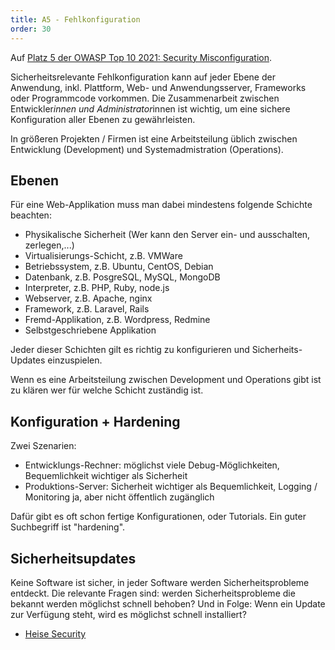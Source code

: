```yaml
---
title: A5 - Fehlkonfiguration
order: 30
---
```


Auf [Platz 5 der OWASP Top 10 2021: Security Misconfiguration](https://owasp.org/www-project-top-ten/2017/de/A6_2017-Sicherheitsrelevante_Fehlkonfiguration).

Sicherheitsrelevante Fehlkonfiguration kann auf jeder Ebene der Anwendung, inkl. Plattform, Web- und Anwendungsserver, Frameworks oder Programmcode vorkommen. Die Zusammenarbeit zwischen Entwickler*innen und Administrator*innen ist wichtig, um eine sichere Konfiguration aller Ebenen zu gewährleisten.

In größeren Projekten / Firmen ist eine Arbeitsteilung üblich zwischen
Entwicklung (Development) und Systemadmistration (Operations).

## Ebenen

Für eine Web-Applikation muss man dabei mindestens folgende Schichte beachten:

- Physikalische Sicherheit (Wer kann den Server ein- und ausschalten, zerlegen,...)
- Virtualisierungs-Schicht, z.B. VMWare
- Betriebssystem, z.B. Ubuntu, CentOS, Debian
- Datenbank, z.B. PosgreSQL, MySQL, MongoDB
- Interpreter, z.B. PHP, Ruby, node.js
- Webserver, z.B. Apache, nginx
- Framework, z.B. Laravel, Rails
- Fremd-Applikation, z.B. Wordpress, Redmine
- Selbstgeschriebene Applikation

Jeder dieser Schichten gilt es richtig zu konfigurieren
und Sicherheits-Updates einzuspielen.

Wenn es eine Arbeitsteilung zwischen Development und Operations gibt
ist zu klären wer für welche Schicht zuständig ist.

## Konfiguration + Hardening

Zwei Szenarien:

- Entwicklungs-Rechner: möglichst viele Debug-Möglichkeiten, Bequemlichkeit wichtiger als Sicherheit
- Produktions-Server: Sicherheit wichtiger als Bequemlichkeit, Logging / Monitoring ja, aber nicht öffentlich zugänglich

Dafür gibt es oft schon fertige Konfigurationen, oder Tutorials. Ein guter Suchbegriff ist "hardening".

## Sicherheitsupdates

Keine Software ist sicher, in jeder Software werden Sicherheitsprobleme
entdeckt. Die relevante Fragen sind: werden Sicherheitsprobleme die
bekannt werden möglichst schnell behoben? Und in Folge: Wenn ein Update
zur Verfügung steht, wird es möglichst schnell installiert?

- [Heise Security](http://www.heise.de/security/)

